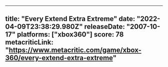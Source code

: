 
---
title: "Every Extend Extra Extreme"
date: "2022-04-09T23:38:29.980Z"
releaseDate: "2007-10-17"
platforms: ["xbox360"]
score: 78
metacriticLink: "https://www.metacritic.com/game/xbox-360/every-extend-extra-extreme"
---
